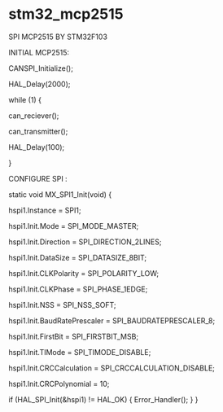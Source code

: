 # stm32_mcp2515
SPI MCP2515 BY STM32F103 

INITIAL MCP2515:

CANSPI_Initialize();

HAL_Delay(2000);

  while (1)
  {
	
can_reciever();

can_transmitter();

HAL_Delay(100);

  }


CONFIGURE SPI :

static void MX_SPI1_Init(void)
{

  hspi1.Instance = SPI1;
	
  hspi1.Init.Mode = SPI_MODE_MASTER;
	
  hspi1.Init.Direction = SPI_DIRECTION_2LINES;
	
  hspi1.Init.DataSize = SPI_DATASIZE_8BIT;
	
  hspi1.Init.CLKPolarity = SPI_POLARITY_LOW;
	
  hspi1.Init.CLKPhase = SPI_PHASE_1EDGE;
	
  hspi1.Init.NSS = SPI_NSS_SOFT;
	
  hspi1.Init.BaudRatePrescaler = SPI_BAUDRATEPRESCALER_8;
	
  hspi1.Init.FirstBit = SPI_FIRSTBIT_MSB;
	
  hspi1.Init.TIMode = SPI_TIMODE_DISABLE;
	
  hspi1.Init.CRCCalculation = SPI_CRCCALCULATION_DISABLE;
	
  hspi1.Init.CRCPolynomial = 10;
	
  if (HAL_SPI_Init(&hspi1) != HAL_OK)
  {
    Error_Handler();
  }
}
